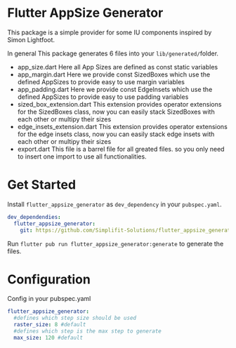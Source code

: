 # Flutter AppSize Generator
This package is a simple provider for some IU components inspired by Simon Lightfoot.

In general This package generates 6 files into your `lib/generated/`folder.
- app_size.dart
Here all App Sizes are defined as const static variables
- app_margin.dart
Here we provide const SizedBoxes which use the defined AppSizes to provide easy to use margin variables
- app_padding.dart
Here we provide const EdgeInsets which use the defined AppSizes to provide easy to use padding variables
- sized_box_extension.dart
This extension provides operator extensions for the SizedBoxes class, now you can easily stack SizedBoxes with each other or multipy their sizes
- edge_insets_extension.dart
This extension provides operator extensions for the edge insets class, now you can easily stack edge insets with each other or multipy their sizes
- export.dart
This file is a barrel file for all greated files. so you only need to insert one import to use all functionalities.

# Get Started
Install `flutter_appsize_generator` as `dev_dependency` in your `pubspec.yaml`.

```Yaml
dev_dependendies:
  flutter_appsize_generator:
    git: https://github.com/Simplifit-Solutions/flutter_appsize_generator
```

Run `flutter pub run flutter_appsize_generator:generate` to generate the files.

# Configuration
Config in your pubspec.yaml
```Yaml
flutter_appsize_generator:
  #defines which step size should be used
  raster_size: 8 #default
  #defines which step is the max step to generate
  max_size: 120 #default
```